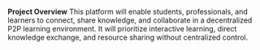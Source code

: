 <b>Project Overview</b>
This platform will enable students, professionals, and learners to connect, share knowledge, and collaborate in a decentralized P2P learning environment. It will prioritize interactive learning, direct knowledge exchange, and resource sharing without centralized control.


